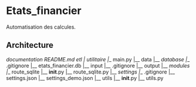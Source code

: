 # Etats_financier

Automatisation des calcules.

## Architecture
_documentation
_README.md
_etl
   |__ utilitaire
      |__ main.py
      |__ data
         |__ _database
            |__ .gitignore
            |__ etats_financier.db
         |__ input
            |__ .gitignore
         |__ output
      |__ _modules
         |__ route_sqlite
            |__ __init__.py
            |__ route_sqlite.py
      |__ _settings
         |__ .gitignore
         |__ settings.json
         |__ settings_demo.json
      |__ utils
         |__ __init__.py
         |__ utils.py

